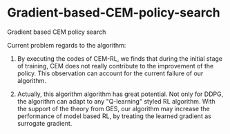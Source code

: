 # Gradient-based-CEM-policy-search

Gradient based CEM policy search

Current problem regards to the algorithm:

1. By executing the codes of CEM-RL, we finds that during the initial stage of training, CEM does not really contribute to the improvement of the policy. This observation can account for the current failure of our algorithm.

2. Actually, this algorithm algorithm has great potential. Not only for DDPG, the algorithm can adapt to any "Q-learning" styled RL algorithm. With the support of the theory from GES, our algorithm may increase the performance of model based RL, by treating the learned gradient as surrogate gradient.
